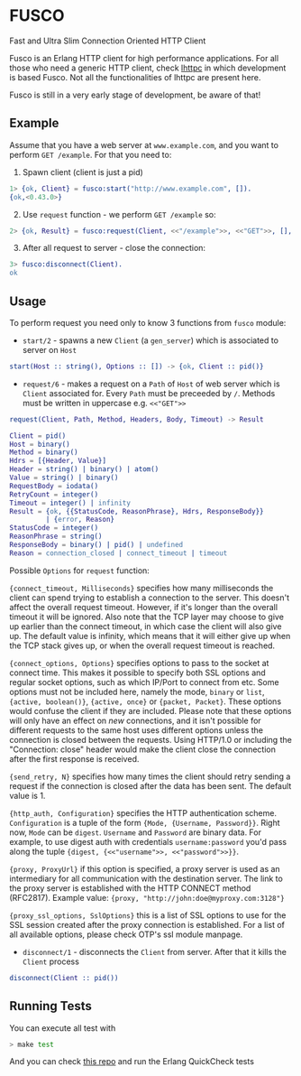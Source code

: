 FUSCO
=====

Fast and Ultra Slim Connection Oriented HTTP Client

Fusco is an Erlang HTTP client for high performance applications.
For all those who need a generic HTTP client, check [lhttpc](https://github.com/esl/lhttpc) in which development is based Fusco. Not all the functionalities of lhttpc are present here.

Fusco is still in a very early stage of development, be aware of that!

Example
-----

Assume that you have a web server at `www.example.com`, and you want to perform `GET /example`. For that you need to:
1. Spawn client (client is just a pid)
```erlang
1> {ok, Client} = fusco:start("http://www.example.com", []).
{ok,<0.43.0>}
```
2. Use `request` function - we perform `GET /example` so:
```erlang
2> {ok, Result} = fusco:request(Client, <<"/example">>, <<"GET">>, [], [], 5000).
```
3. After all request to server - close the connection:
```erlang
3> fusco:disconnect(Client).
ok
```

Usage
----
To perform request you need only to know 3 functions from `fusco` module:
* `start/2` - spawns a new `Client` (a `gen_server`) which is associated to server on `Host`
```erlang
start(Host :: string(), Options :: []) -> {ok, Client :: pid()}
``` 
* `request/6` - makes a request on a `Path` of `Host` of web server which is `Client` associated for. Every `Path` must be preceeded by `/`. Methods must be written in uppercase e.g. `<<"GET">>`
```erlang
request(Client, Path, Method, Headers, Body, Timeout) -> Result

Client = pid()
Host = binary()
Method = binary()
Hdrs = [{Header, Value}]
Header = string() | binary() | atom()
Value = string() | binary()
RequestBody = iodata()
RetryCount = integer()
Timeout = integer() | infinity
Result = {ok, {{StatusCode, ReasonPhrase}, Hdrs, ResponseBody}}
         | {error, Reason}
StatusCode = integer()
ReasonPhrase = string()
ResponseBody = binary() | pid() | undefined
Reason = connection_closed | connect_timeout | timeout
``` 

Possible `Options` for `request` function:

`{connect_timeout, Milliseconds}` specifies how many milliseconds the
client can spend trying to establish a connection to the server. This
doesn't affect the overall request timeout. However, if it's longer than
the overall timeout it will be ignored. Also note that the TCP layer may
choose to give up earlier than the connect timeout, in which case the
client will also give up. The default value is infinity, which means that
it will either give up when the TCP stack gives up, or when the overall
request timeout is reached.

`{connect_options, Options}` specifies options to pass to the socket at
connect time. This makes it possible to specify both SSL options and
regular socket options, such as which IP/Port to connect from etc.
Some options must not be included here, namely the mode, `binary`
or `list`, `{active, boolean()}`, `{active, once}` or `{packet, Packet}`.
These options would confuse the client if they are included.
Please note that these options will only have an effect on *new*
connections, and it isn't possible for different requests
to the same host uses different options unless the connection is closed
between the requests. Using HTTP/1.0 or including the "Connection: close"
header would make the client close the connection after the first
response is received.

`{send_retry, N}` specifies how many times the client should retry
sending a request if the connection is closed after the data has been
sent. The default value is 1.

`{http_auth, Configuration}` specifies the HTTP authentication scheme.
`Configuration` is a tuple of the form `{Mode, {Username, Password}}`.
Right now, `Mode` can be `digest`. `Username` and `Password` are binary data.
For example, to use digest auth with credentials `username:password` you'd
pass along the tuple `{digest, {<<"username">>, <<"password">>}}`.
 
`{proxy, ProxyUrl}` if this option is specified, a proxy server is used as
an intermediary for all communication with the destination server. The link
to the proxy server is established with the HTTP CONNECT method (RFC2817).
Example value: `{proxy, "http://john:doe@myproxy.com:3128"}`
 
`{proxy_ssl_options, SslOptions}` this is a list of SSL options to use for
the SSL session created after the proxy connection is established. For a
list of all available options, please check OTP's ssl module manpage.
* `disconnect/1` - disconnects the `Client` from server. After that it kills the `Client` process
```erlang
disconnect(Client :: pid())
``` 

Running Tests
----
You can execute all test with
```bash
> make test
```
And you can check [this repo](https://github.com/esl/fusco_eqc) and run the Erlang QuickCheck tests